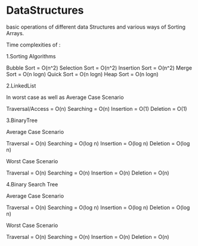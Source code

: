 # DataStructures

basic operations of different data Structures and various ways of Sorting Arrays.

Time complexities of :


1.Sorting Algorithms 

Bubble Sort     = O(n^2)
Selection Sort  = O(n^2)
Insertion Sort  = O(n^2)
Merge Sort      = O(n logn)
Quick Sort      = O(n logn)
Heap Sort       = O(n logn)

2.LinkedList

In worst case as well as Average Case Scenario

Traversal/Access = O(n)
Searching = O(n)
Insertion = O(1)
Deletion = O(1)

3.BinaryTree

Average Case Scenario

Traversal = O(n)
Searching = O(log n)
Insertion = O(log n)
Deletion = O(log n)

Worst Case Scenario

Traversal = O(n)
Searching = O(n)
Insertion = O(n)
Deletion = O(n)

4.Binary Search Tree

Average Case Scenario

Traversal = O(n)
Searching = O(log n)
Insertion = O(log n)
Deletion = O(log n)

Worst Case Scenario

Traversal = O(n)
Searching = O(n)
Insertion = O(n)
Deletion = O(n)

